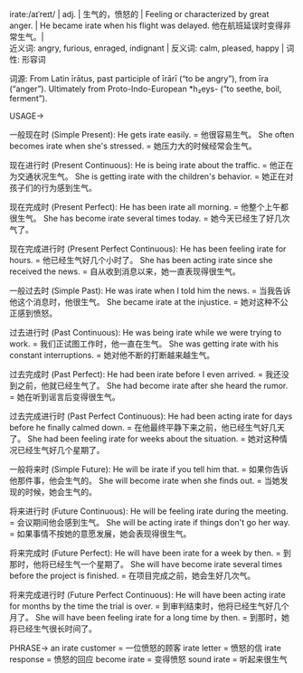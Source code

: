 irate:/aɪˈreɪt/ | adj. | 生气的，愤怒的 | Feeling or characterized by great anger. |  He became irate when his flight was delayed. 他在航班延误时变得非常生气。|  
近义词: angry, furious, enraged, indignant | 反义词: calm, pleased, happy | 词性: 形容词


词源: From Latin īrātus, past participle of īrārī (“to be angry”), from īra (“anger”). Ultimately from Proto-Indo-European *h₂eys- (“to seethe, boil, ferment”).

USAGE->

一般现在时 (Simple Present):
He gets irate easily. = 他很容易生气。
She often becomes irate when she's stressed. = 她压力大的时候经常会生气。

现在进行时 (Present Continuous):
He is being irate about the traffic. = 他正在为交通状况生气。
She is getting irate with the children's behavior. = 她正在对孩子们的行为感到生气。

现在完成时 (Present Perfect):
He has been irate all morning. = 他整个上午都很生气。
She has become irate several times today. = 她今天已经生了好几次气了。

现在完成进行时 (Present Perfect Continuous):
He has been feeling irate for hours. = 他已经生气好几个小时了。
She has been acting irate since she received the news. = 自从收到消息以来，她一直表现得很生气。

一般过去时 (Simple Past):
He was irate when I told him the news. = 当我告诉他这个消息时，他很生气。
She became irate at the injustice. = 她对这种不公正感到愤怒。

过去进行时 (Past Continuous):
He was being irate while we were trying to work. = 我们正试图工作时，他一直在生气。
She was getting irate with his constant interruptions. = 她对他不断的打断越来越生气。

过去完成时 (Past Perfect):
He had been irate before I even arrived. = 我还没到之前，他就已经生气了。
She had become irate after she heard the rumor. = 她在听到谣言后变得很生气。

过去完成进行时 (Past Perfect Continuous):
He had been acting irate for days before he finally calmed down. = 在他最终平静下来之前，他已经生气好几天了。
She had been feeling irate for weeks about the situation. = 她对这种情况已经生气好几个星期了。

一般将来时 (Simple Future):
He will be irate if you tell him that. = 如果你告诉他那件事，他会生气的。
She will become irate when she finds out. = 当她发现的时候，她会生气的。

将来进行时 (Future Continuous):
He will be feeling irate during the meeting. = 会议期间他会感到生气。
She will be acting irate if things don't go her way. = 如果事情不按她的意愿发展，她会表现得很生气。

将来完成时 (Future Perfect):
He will have been irate for a week by then. = 到那时，他将已经生气一个星期了。
She will have become irate several times before the project is finished. = 在项目完成之前，她会生好几次气。

将来完成进行时 (Future Perfect Continuous):
He will have been acting irate for months by the time the trial is over. = 到审判结束时，他将已经生气好几个月了。
She will have been feeling irate for a long time by then. = 到那时，她将已经生气很长时间了。


PHRASE->
an irate customer = 一位愤怒的顾客
irate letter =  愤怒的信
irate response = 愤怒的回应
become irate = 变得愤怒
sound irate = 听起来很生气
